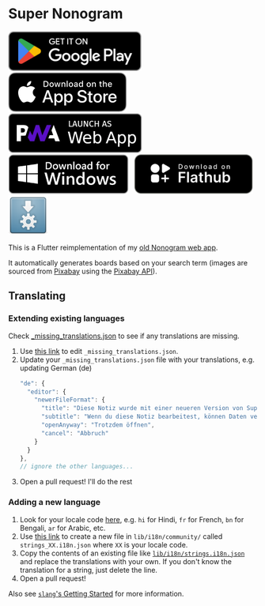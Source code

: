 # Super Nonogram

[<img src='https://github.com/adil192/super_nonogram/blob/main/assets_raw/google-play-badge.png'
    alt='Get it on Google Play'
    height=80>][google_play]
&nbsp;
[<img src='https://github.com/adil192/super_nonogram/blob/main/assets_raw/app-store-badge.svg'
    alt='Download on the App Store'
    height=80>][app_store]
&nbsp;
[<img src='https://github.com/adil192/super_nonogram/blob/main/assets_raw/pwa-badge.png'
    alt='Launch as web app'
    height=80>][web_app]
&nbsp;
[<img src="https://github.com/adil192/super_nonogram/blob/main/assets_raw/windows-badge.png"
    alt="Download for Windows"
    height=80>][download_windows]
&nbsp;
[<img src="https://github.com/adil192/super_nonogram/blob/main/assets_raw/flathub-badge.svg"
    alt="Download on Flathub"
    height=80>][flathub]
&nbsp;
[<img src="https://github.com/adil192/super_nonogram/blob/main/assets_raw/appimage-logo.png"
    alt="Get it as an AppImage"
    height=80>][download_appimage]

This is a Flutter reimplementation of my [old Nonogram web app](https://adil.hanney.org/nonogram/).

It automatically generates boards based on your search term
(images are sourced from [Pixabay](https://pixabay.com/) using the [Pixabay API](https://pixabay.com/api/docs/)).

## Translating

### Extending existing languages

Check [_missing_translations.json](https://github.com/adil192/super_nonogram/blob/main/lib/i18n/_missing_translations.json)
   to see if any translations are missing.

1. Use [this link](https://github.com/adil192/super_nonogram/edit/main/lib/i18n/_missing_translations.json)
   to edit `_missing_translations.json`.
2. Update your `_missing_translations.json` file with your translations, e.g. updating German (de)
    ```javascript
    "de": {
      "editor": {
        "newerFileFormat": {
          "title": "Diese Notiz wurde mit einer neueren Version von Super Nonogram bearbeitet",
          "subtitle": "Wenn du diese Notiz bearbeitest, können Daten verloren gehen. Möchtest du die Notiz trotzdem öffnen?",
          "openAnyway": "Trotzdem öffnen",
          "cancel": "Abbruch"
        }
      }
    },
    // ignore the other languages...
    ```
3. Open a pull request! I'll do the rest

### Adding a new language

1. Look for your locale code [here](https://saimana.com/list-of-country-locale-code/),
   e.g. `hi` for Hindi, `fr` for French, `bn` for Bengali, `ar` for Arabic, etc.
2. Use [this link](https://github.com/adil192/super_nonogram/new/main/lib/i18n/community)
   to create a new file in `lib/i18n/community/` called `strings_XX.i18n.json`
   where `XX` is your locale code.
3. Copy the contents of an existing file like
   [`lib/i18n/strings.i18n.json`](https://github.com/adil192/super_nonogram/blob/main/lib/i18n/strings.i18n.json)
   and replace the translations with your own.
   If you don't know the translation for a string, just delete the line.
4. Open a pull request!

Also see [`slang`'s Getting Started](https://pub.dev/packages/slang#getting-started) for more information.

[google_play]: https://play.google.com/store/apps/details?id=com.adilhanney.super_nonogram
[app_store]: https://apps.apple.com/gb/app/super-nonogram/id6450968056
[web_app]: https://adil192.github.io/super_nonogram/
[flathub]: https://flathub.org/apps/details/com.adilhanney.super_nonogram
[download_windows]: https://github.com/adil192/super_nonogram/releases/download/v0.7.3/SuperNonogramInstaller_v0.7.3.exe
[download_appimage]: https://github.com/adil192/super_nonogram/releases/download/v0.7.3/SuperNonogram-0.7.3-x86_64.AppImage
